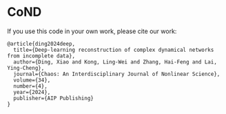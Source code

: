 # CoND
If you use this code in your own work, please cite our work:
```
@article{ding2024deep,
  title={Deep-learning reconstruction of complex dynamical networks from incomplete data},
  author={Ding, Xiao and Kong, Ling-Wei and Zhang, Hai-Feng and Lai, Ying-Cheng},
  journal={Chaos: An Interdisciplinary Journal of Nonlinear Science},
  volume={34},
  number={4},
  year={2024},
  publisher={AIP Publishing}
}
```
